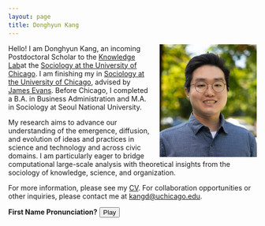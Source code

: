 ```yaml
---
layout: page
title: Donghyun Kang
---
```

<img src="/assets/img/headshot_for_webpage.png" alt="Donghyun Kang" style="float: right; margin-left: 20px; width: 39%;">

<p>Hello! I am Donghyun Kang, an incoming Postdoctoral Scholar to the <a href="https://www.knowledgelab.org/">Knowledge Lab</a>at the <a href="https://sociology.uchicago.edu/">Sociology at the University of Chicago</a>. I am finishing my in <a href="https://sociology.uchicago.edu/">Sociology at the University of Chicago</a>, advised by <a href="https://sociology.uchicago.edu/directory/James-A-Evans">James Evans</a>. Before Chicago, I completed a B.A. in Business Administration and M.A. in Sociology at Seoul National University.</p>

<p>My research aims to advance our understanding of the emergence, diffusion, and evolution of ideas and practices in science and technology and across civic domains. I am particularly eager to bridge computational large-scale analysis with theoretical insights from the sociology of knowledge, science, and organization.</p>

<p>For more information, please see my <a href="https://www.dropbox.com/scl/fi/6vo4bprh1cv4b25ebgqxd/Donghyun_Kang_CV_Updated.pdf?rlkey=y1jy8aud3ujat2bfiia49y1g1&st=6y29r4tj&raw=1">CV</a>. For collaboration opportunities or other inquiries, please contact me at <a href="mailto:kangd@uchicago.edu">kangd@uchicago.edu</a>.</p>

**First Name Pronunciation?** <audio id="myAudio" src="/assets/audio/Donghyun_Say.mp3"></audio> <button onclick="document.getElementById('myAudio').play()">Play</button>
